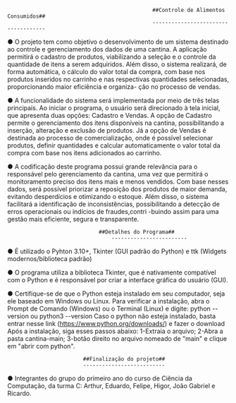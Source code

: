                                                  ##Controle de Alimentos Consumidos##
                                                  ------------------------------------
 ● O projeto tem como objetivo o desenvolvimento de um sistema destinado ao controle e gerenciamento dos dados de uma cantina. A aplicação permitirá o cadastro
 de produtos, viabilizando a seleção e o controle da quantidade de itens a serem adquiridos. Além disso, o sistema realizará, de forma automática, o cálculo 
 do valor total da compra, com base nos produtos inseridos no carrinho e nas respectivas quantidades selecionadas, proporcionando maior eficiência e organiza-
 ção no processo de vendas.
 
 ● A funcionalidade do sistema será implementada por meio de três telas principais. Ao iniciar o programa, o usuário será direcionado à tela inicial, que 
 apresenta duas opções: Cadastro e Vendas. A opção de Cadastro permite o gerenciamento dos itens disponíveis na cantina, possibilitando a inserção, alteração
 e exclusão de produtos. Já a opção de Vendas é destinada ao processo de comercialização, onde é possível selecionar produtos, definir quantidades e calcular
 automaticamente o valor total da compra com base nos itens adicionados ao carrinho.

 ● A codificação deste programa possui grande relevância para o responsável pelo gerenciamento da cantina, uma vez que permitirá o monitoramento preciso dos
 itens mais e menos vendidos. Com base nesses dados, será possível priorizar a reposição dos produtos de maior demanda, evitando desperdícios e otimizando o 
 estoque. Além disso, o sistema facilitará a identificação de inconsistências, possibilitando a detecção de erros operacionais ou indícios de fraudes,contri
 -buindo assim para uma gestão mais eficiente, segura e transparente.

						         ##Detalhes do Programa##
					                 ------------------------
 ● É utilizado o Pyhton 3.10+, Tkinter (GUI padrão do Python) e ttk (Widgets modernos/biblioteca padrão)

 ● O programa utiliza a biblioteca Tkinter, que é nativamente compatível com o Python e é responsável por criar a interface gráfica do usuário (GUI).

 ● Certifique-se de que o Python esteja instalado em seu computador, seja ele baseado em Windows ou Linux.
 Para verificar a instalação, abra o Prompt de Comando (Windows) ou o Terminal (Linux) e digite: python --version ou python3 --version
 Caso o python não esteja instalado, basta entrar nesse link (https://www.python.org/downloads/) e fazer o download  
 Após a instalação, siga esses passos abaixo:
 1-Extraia o arquivo;
 2-Abra a pasta cantina-main;
 3-botão direito no arquivo nomeado de "main" e clique em "abrir com python".
 


							##Finalização do projeto##
							--------------------------

 ● Integrantes do grupo do primeiro ano do curso de Ciência da Computação, da turma C: Arthur, Eduardo, Felipe, Higor, João Gabriel e Ricardo.
 
 							
